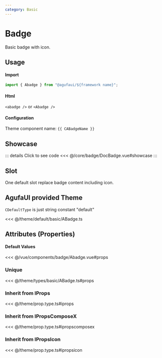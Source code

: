 ```yaml
---
category: Basic
---
```


<script setup>
import { CABadgeName } from '@agufaui/theme'
</script>

# Badge

Basic badge with icon.

## Usage

#### Import

```ts
import { Abadge } from "@agufaui/${framework name}";
```

#### Html

`<abadge />` or `<Abadge />`

#### Configuration

Theme component name: `{{ CABadgeName }}`

## Showcase

<DocBadge />

::: details Click to see code
<<< @/core/badge/DocBadge.vue#showcase
:::

## Slot

One default slot replace badge content including icon.

## AgufaUI provided Theme

`CDefaultType` is just string constant "default"

<<< @/theme/default/basic/ABadge.ts

## Attributes (Properties)

#### Default Values

<<< @/vue/components/badge/Abadge.vue#props

### Unique

<<< @/theme/types/basic/ABadge.ts#props

### Inherit from IProps

<<< @/theme/prop.type.ts#iprops

### Inherit from IPropsComposeX

<<< @/theme/prop.type.ts#ipropscomposex

### Inherit from IPropsIcon

<<< @/theme/prop.type.ts#ipropsicon
